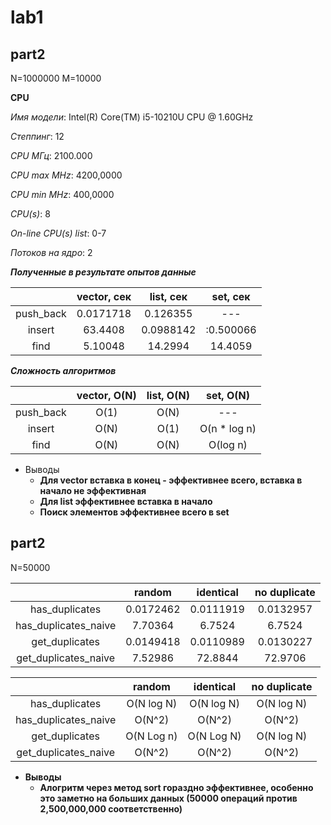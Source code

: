 # lab1
## part2
N=1000000
M=10000

__CPU__

*Имя модели*:                      Intel(R) Core(TM) i5-10210U CPU @ 1.60GHz

*Степпинг*:                        12

*CPU МГц*:                         2100.000

*CPU max MHz*:                     4200,0000

*CPU min MHz*:                     400,0000

*CPU(s)*:                          8

*On-line CPU(s) list*:             0-7

*Потоков на ядро*:                 2

__*Полученные в результате опытов данные*__

|               | vector, сек   | list, сек     | set, сек       |
|:--------------:|:--------------:|:--------------:|:--------------:|
| push_back     | 0.0171718     | 0.126355      |      ---       |
| insert        | 63.4408       | 0.0988142     | :0.500066      |
| find          | 5.10048     | 14.2994       | 14.4059        |


__*Сложность алгоритмов*__

|               | vector, O(N)  | list, O(N)    | set, O(N)      |
|:--------------:|:--------------:|:--------------:|:--------------:|
| push_back     |      O(1)     |      O(N)     |      ---       |
| insert        |      O(N)     |      O(1)     |  O(n * log n)  |
| find          |      O(N)     |      O(N)     |  O(log n)      |

* Выводы
    * __Для vector вставка в конец - эффективнее всего, вставка в начало не эффективная__
    * __Для list эффективнее вставка в начало__
    * __Поиск элементов эффективнее всего в set__


## part2

N=50000


|                      | random         | identical      | no duplicate  |
|:--------------------:|:--------------:|:--------------:|:--------------:|
| has_duplicates       |      0.0172462 |    0.0111919   |  0.0132957    |
| has_duplicates_naive |     7.70364    |    6.7524      |  6.7524       |
| get_duplicates       |      0.0149418 |    0.0110989   |  0.0130227    |
| get_duplicates_naive |      7.52986   |    72.8844     |  72.9706      |

|                      | random         | identical    | no duplicate      |
|:--------------------:|:--------------:|:--------------:|:--------------:|
| has_duplicates       |    O(N log N)  |     O(N log N) |      O(N log N)  |
| has_duplicates_naive |      O(N^2)    |     O(N^2)     |      O(N^2)      |
| get_duplicates       |    O(N Log n)  |  O(N Log N)    |      O(N log N)  |
| get_duplicates_naive |      O(N^2)    |  O(N^2)        |      O(N^2)      |

* __Выводы__
    * __Алогритм через метод sort гораздно эффективнее, особенно это заметно на больших данных (50000 операций против 2,500,000,000 соответственно)__
